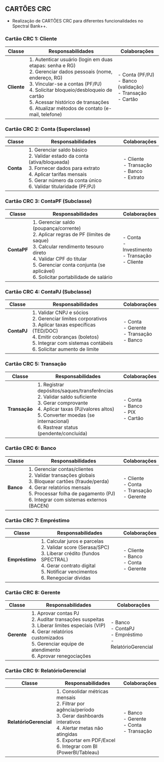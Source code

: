 <h2>CARTÕES CRC</h2>

- Realização de CARTÕES CRC para diferentes funcionalidades no Spectral Bank++.

### Cartão CRC 1: Cliente
| Classe       | Responsabilidades | Colaborações |
|--------------|------------------|--------------|
| **Cliente**  | 1. Autenticar usuário (login em duas etapas: senha e RG)<br>2. Gerenciar dados pessoais (nome, endereço, RG)<br>3. Vincular-se a contas (PF/PJ)<br>4. Solicitar bloqueio/desbloqueio de cartão<br>5. Acessar histórico de transações<br>6. Atualizar métodos de contato (e-mail, telefone) | - Conta (PF/PJ)<br>- Banco (validação)<br>- Transação<br>- Cartão |

### Cartão CRC 2: Conta (Superclasse)
| Classe       | Responsabilidades | Colaborações |
|--------------|------------------|--------------|
| **Conta**    | 1. Gerenciar saldo básico<br>2. Validar estado da conta (ativa/bloqueada)<br>3. Fornecer dados para extrato<br>4. Aplicar tarifas mensais<br>5. Gerar número da conta único<br>6. Validar titularidade (PF/PJ) | - Cliente<br>- Transação<br>- Banco<br>- Extrato |

### Cartão CRC 3: ContaPF (Subclasse)
| Classe       | Responsabilidades | Colaborações |
|--------------|------------------|--------------|
| **ContaPF**  | 1. Gerenciar saldo (poupança/corrente)<br>2. Aplicar regras de PF (limites de saque)<br>3. Calcular rendimento tesouro direto<br>4. Validar CPF do titular<br>5. Gerenciar conta conjunta (se aplicável)<br>6. Solicitar portabilidade de salário | - Conta<br>- Investimento<br>- Transação<br>- Cliente |

### Cartão CRC 4: ContaPJ (Subclasse)
| Classe       | Responsabilidades | Colaborações |
|--------------|------------------|--------------|
| **ContaPJ**  | 1. Validar CNPJ e sócios<br>2. Gerenciar limites corporativos<br>3. Aplicar taxas específicas (TED/DOC)<br>4. Emitir cobranças (boletos)<br>5. Integrar com sistemas contábeis<br>6. Solicitar aumento de limite | - Conta<br>- Gerente<br>- Transação<br>- Banco |

### Cartão CRC 5: Transação
| Classe       | Responsabilidades | Colaborações |
|--------------|------------------|--------------|
| **Transação** | 1. Registrar depósitos/saques/transferências<br>2. Validar saldo suficiente<br>3. Gerar comprovante<br>4. Aplicar taxas (PJ/valores altos)<br>5. Converter moedas (se internacional)<br>6. Rastrear status (pendente/concluída) | - Conta<br>- Banco<br>- PIX<br>- Cartão |

### Cartão CRC 6: Banco
| Classe       | Responsabilidades | Colaborações |
|--------------|------------------|--------------|
| **Banco**    | 1. Gerenciar contas/clientes<br>2. Validar transações globais<br>3. Bloquear cartões (fraude/perda)<br>4. Gerar relatórios mensais<br>5. Processar folha de pagamento (PJ)<br>6. Integrar com sistemas externos (BACEN) | - Cliente<br>- Conta<br>- Transação<br>- Gerente |

### Cartão CRC 7: Empréstimo
| Classe       | Responsabilidades | Colaborações |
|--------------|------------------|--------------|
| **Empréstimo** | 1. Calcular juros e parcelas<br>2. Validar score (Serasa/SPC)<br>3. Liberar crédito (fundos SPECTRAL)<br>4. Gerar contrato digital<br>5. Notificar vencimentos<br>6. Renegociar dívidas | - Cliente<br>- Banco<br>- Conta<br>- Gerente |

### Cartão CRC 8: Gerente
| Classe       | Responsabilidades | Colaborações |
|--------------|------------------|--------------|
| **Gerente**  | 1. Aprovar contas PJ<br>2. Auditar transações suspeitas<br>3. Liberar limites especiais (VIP)<br>4. Gerar relatórios customizados<br>5. Gerenciar equipe de atendimento<br>6. Aprovar renegociações | - Banco<br>- ContaPJ<br>- Empréstimo<br>- RelatórioGerencial |

### Cartão CRC 9: RelatórioGerencial
| Classe       | Responsabilidades | Colaborações |
|--------------|------------------|--------------|
| **RelatórioGerencial** | 1. Consolidar métricas mensais<br>2. Filtrar por agência/período<br>3. Gerar dashboards interativos<br>4. Alertar metas não atingidas<br>5. Exportar em PDF/Excel<br>6. Integrar com BI (PowerBI/Tableau) | - Banco<br>- Gerente<br>- Conta<br>- Transação |